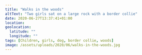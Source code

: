 ```yaml
---
title: "Walks in the woods"
altText: "Two girls sat on a large rock with a border collie"
date: 2020-06-27T13:37:41+01:00
location: 
geolocation: 
  latitude: ""
  longitude: ""
tags: [Children, girls, dog, border collie, woods]
image: /assets/uploads/2020/06/walks-in-the-woods.jpg
---
```

